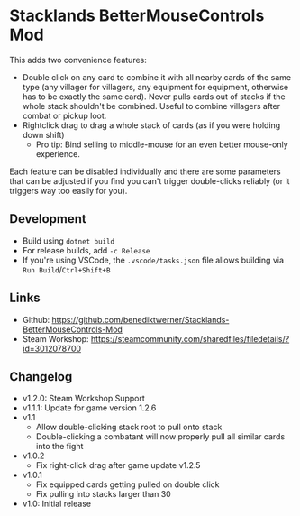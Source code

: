 # Stacklands BetterMouseControls Mod

This adds two convenience features:

- Double click on any card to combine it with all nearby cards of the same type (any villager for villagers, any equipment for equipment, otherwise has to be exactly the same card). Never pulls cards out of stacks if the whole stack shouldn't be combined. Useful to combine villagers after combat or pickup loot.
- Rightclick drag to drag a whole stack of cards (as if you were holding down shift)
  - Pro tip: Bind selling to middle-mouse for an even better mouse-only experience.

Each feature can be disabled individually and there are some parameters that can be adjusted if you find you can't trigger double-clicks reliably (or it triggers way too easily for you).

## Development

- Build using `dotnet build`
- For release builds, add `-c Release`
- If you're using VSCode, the `.vscode/tasks.json` file allows building via `Run Build`/`Ctrl+Shift+B`

## Links

- Github: https://github.com/benediktwerner/Stacklands-BetterMouseControls-Mod
- Steam Workshop: https://steamcommunity.com/sharedfiles/filedetails/?id=3012078700

## Changelog

- v1.2.0: Steam Workshop Support
- v1.1.1: Update for game version 1.2.6
- v1.1
  - Allow double-clicking stack root to pull onto stack
  - Double-clicking a combatant will now properly pull all similar cards into the fight
- v1.0.2
  - Fix right-click drag after game update v1.2.5
- v1.0.1
  - Fix equipped cards getting pulled on double click
  - Fix pulling into stacks larger than 30
- v1.0: Initial release
